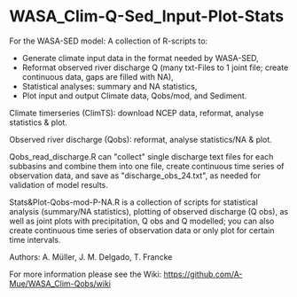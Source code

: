 # WASA_Clim-Q-Sed_Input-Plot-Stats

For the WASA-SED model: A collection of R-scripts to:
- Generate climate input data in the format needed by WASA-SED, 
- Reformat observed river discharge Q (many txt-Files to 1 joint file; create continuous data, gaps are filled with NA), 
- Statistical analyses: summary and NA statistics,
- Plot input and output Climate data, Qobs/mod, and Sediment. 

Climate timerseries (ClimTS): download NCEP data, reformat, analyse statistics &amp; plot. 

Observed river discharge (Qobs): reformat, analyse statistics/NA &amp; plot. 

Qobs_read_discharge.R can "collect" single discharge text files for each subbasins and combine them into one file, create continuous time series of observation data, and save as "discharge_obs_24.txt", as needed for validation of model results.

Stats&Plot-Qobs-mod-P-NA.R is a collection of scripts for statistical analysis (summary/NA statistics), plotting of observed discharge (Q obs), as well as joint plots with precipitation, Q obs and Q modelled; you can also create continuous time series of observation data or only plot for certain time intervals.

Authors: A. Müller, J. M. Delgado, T. Francke 

For more information please see the Wiki: https://github.com/A-Mue/WASA_Clim-Qobs/wiki
